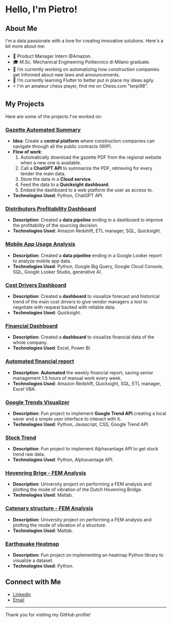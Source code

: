 # Hello, I'm Pietro!

## About Me
I'm a data passionate with a love for creating innovative solutions. Here's a bit more about me:

- 🚀 Product Manager Intern @Amazon.
- 🎓 M.Sc. Mechanical Engineering Politecnico di Milano graduate.
- 🔭 I’m currently working on automatizing how construction companies get informed about new laws and announcements.
- 🌱 I’m currently learning Flutter to better put in place my ideas agily.
- ⚡ I'm an amateur chess player, find me on Chess.com "terpi98".

## My Projects
Here are some of the projects I've worked on:

### [Gazette Automated Summary](https://github.com/pietro-fantini/Gazette-Automated-Summary)
- **Idea**: Create a **central platform** where construction companies can navigate through all the public contracts (WIP).
- **Flow of work**:
    1. Automatically download the gazette PDF from the regional website when a new one is available.
    2. Call a **ChatGPT API** to summarize the PDF, retrieving for every tender the main data.
    3. Store the data in a **Cloud service**.
    4. Feed the data to a **Quicksight dashboard**.
    5. Embed the dashboard to a web platform the user as access to.
- **Technologies Used**: Python, ChatGPT API.

### [Distributors Profitability Dashboard](https://github.com/pietro-fantini/Distributors-Profitability-Dashboard)
- **Description**: Created a **data pipeline** ending in a dashboard to improve the profitability of the sourcing decision.
- **Technologies Used**: Amazon Redshift, ETL manager, SQL, Quicksight.

### [Mobile App Usage Analysis](https://github.com/pietro-fantini/mobile-app-analysis)
- **Description**: Created a **data pipeline** ending in a Google Looker report to analyze mobile app data.
- **Technologies Used**: Python, Google Big Query, Google Cloud Console, SQL, Google Looker Studio, generative AI.

### [Cost Drivers Dashboard](https://github.com/pietro-fantini/Cost-Drivers-Dashboard)
- **Description**: Created a **dashboard** to visualize forecast and historical trend of the main cost drivers to give vendor managers a tool to negotiate with request backed with reliable data.
- **Technologies Used**: Quicksight.

### [Financial Dashboard](https://github.com/pietro-fantini/Financial-Dashboard)
- **Description**: Created a **dashboard** to visualize financial data of the whole company.
- **Technologies Used**: Excel, Power BI.

### [Automated financial report](https://github.com/pietro-fantini/Automated-financial-report)
- **Description**: **Automated** the weekly financial report, saving senior management 1.5 hours of manual work every week.
- **Technologies Used**: Amazon Redshift, Quicksight, SQL, ETL manager, Excel VBA.

### [Google Trends Visualizer](https://github.com/pietro-fantini/Google_Trend)
- **Description**: Fun project to implement **Google Trend API** creating a local sever and a simple user interface to interact with it.
- **Technologies Used**: Python, Javascript, CSS, Google Trend API.

### [Stock Trend](https://github.com/pietro-fantini/stock-trend)
- **Description**: Fun project to implement Alphavantage API to get stock trend raw data.
- **Technologies Used**: Python, Alphavantage API.

### [Hovenring Brige - FEM Analysis](https://github.com/pietro-fantini/Hovenring_Bridge_FEM_Analysis)
- **Description**: University project on performing a FEM analysis and plotting the mode of vibration of the Dutch Hovenring Bridge.
- **Technologies Used**: Matlab.

### [Catenary structure - FEM Analysis](https://github.com/pietro-fantini/Structure_FEM_Analysis)
- **Description**: University project on performing a FEM analysis and plotting the mode of vibration of a structure.
- **Technologies Used**: Matlab.

### [Earthquake Heatmap](https://github.com/pietro-fantini/Earthquake_Heatmap)
- **Description**: Fun project on implementing an heatmap Python library to visualize a dataset.
- **Technologies Used**: Python.

## Connect with Me
- [LinkedIn](https://www.linkedin.com/in/pietrofantini/)
- [Email](mailto:pietro.fantini1998@gmail.com)


---

Thank you for visiting my GitHub profile!
